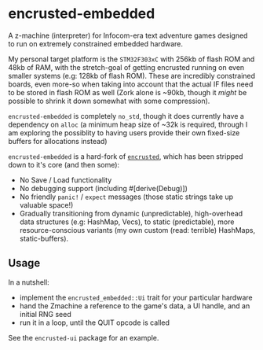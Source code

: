 # encrusted-embedded

A z-machine (interpreter) for Infocom-era text adventure games designed to run on extremely constrained embedded hardware.

My personal target platform is the `STM32F303xC` with 256kb of flash ROM and 48kb of RAM, with the stretch-goal of getting encrusted running on even smaller systems (e.g: 128kb of flash ROM). These are incredibly constrained boards, even more-so when taking into account that the actual IF files need to be stored in flash ROM as well (Zork alone is \~90kb, though it _might_ be possible to shrink it down somewhat with some compression).

`encrusted-embedded` is completely `no_std`, though it does currently have a dependency on `alloc` (a minimum heap size of \~32k is required, through I am exploring the possiblity to having users provide their own fixed-size buffers for allocations instead)

`encrusted-embedded` is a hard-fork of [`encrusted`](https://github.com/DeMille/encrusted), which has been stripped down to it's core (and then some):
- No Save / Load functionality
- No debugging support (including #[derive(Debug)])
- No friendly `panic!` / `expect` messages (those static strings take up valuable space!)
- Gradually transitioning from dynamic (unpredictable), high-overhead data structures (e.g: HashMap, Vecs), to static (predictable), more resource-conscious variants (my own custom (read: terrible) HashMaps, static-buffers).

## Usage

In a nutshell:
- implement the `encrusted_embedded::Ui` trait for your particular hardware
- hand the Zmachine a reference to the game's data, a UI handle, and an initial RNG seed
- run it in a loop, until the QUIT opcode is called

See the `encrusted-ui` package for an example.
